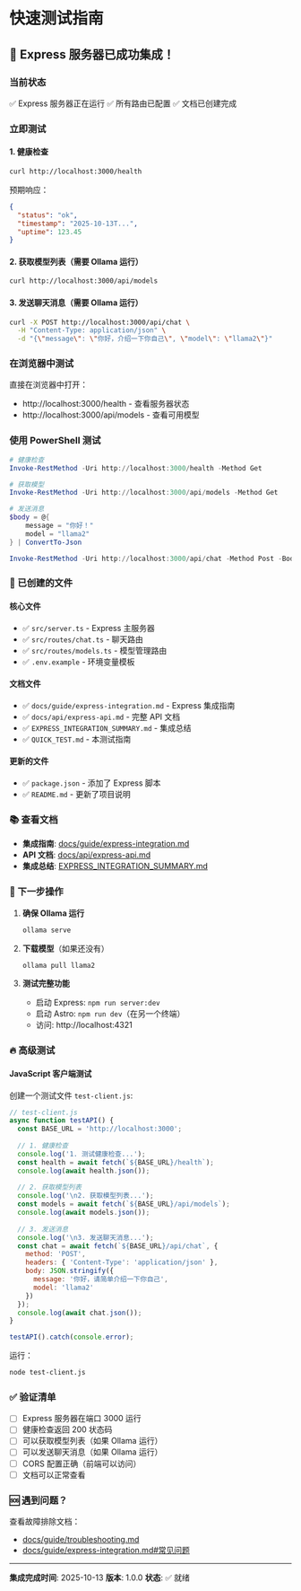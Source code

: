 # 快速测试指南

## 🚀 Express 服务器已成功集成！

### 当前状态
✅ Express 服务器正在运行
✅ 所有路由已配置
✅ 文档已创建完成

### 立即测试

#### 1. 健康检查
```bash
curl http://localhost:3000/health
```

预期响应：
```json
{
  "status": "ok",
  "timestamp": "2025-10-13T...",
  "uptime": 123.45
}
```

#### 2. 获取模型列表（需要 Ollama 运行）
```bash
curl http://localhost:3000/api/models
```

#### 3. 发送聊天消息（需要 Ollama 运行）
```bash
curl -X POST http://localhost:3000/api/chat \
  -H "Content-Type: application/json" \
  -d "{\"message\": \"你好，介绍一下你自己\", \"model\": \"llama2\"}"
```

### 在浏览器中测试

直接在浏览器中打开：
- http://localhost:3000/health - 查看服务器状态
- http://localhost:3000/api/models - 查看可用模型

### 使用 PowerShell 测试

```powershell
# 健康检查
Invoke-RestMethod -Uri http://localhost:3000/health -Method Get

# 获取模型
Invoke-RestMethod -Uri http://localhost:3000/api/models -Method Get

# 发送消息
$body = @{
    message = "你好！"
    model = "llama2"
} | ConvertTo-Json

Invoke-RestMethod -Uri http://localhost:3000/api/chat -Method Post -Body $body -ContentType "application/json"
```

### 📁 已创建的文件

#### 核心文件
- ✅ `src/server.ts` - Express 主服务器
- ✅ `src/routes/chat.ts` - 聊天路由
- ✅ `src/routes/models.ts` - 模型管理路由
- ✅ `.env.example` - 环境变量模板

#### 文档文件
- ✅ `docs/guide/express-integration.md` - Express 集成指南
- ✅ `docs/api/express-api.md` - 完整 API 文档
- ✅ `EXPRESS_INTEGRATION_SUMMARY.md` - 集成总结
- ✅ `QUICK_TEST.md` - 本测试指南

#### 更新的文件
- ✅ `package.json` - 添加了 Express 脚本
- ✅ `README.md` - 更新了项目说明

### 📚 查看文档

- **集成指南**: [docs/guide/express-integration.md](docs/guide/express-integration.md)
- **API 文档**: [docs/api/express-api.md](docs/api/express-api.md)
- **集成总结**: [EXPRESS_INTEGRATION_SUMMARY.md](EXPRESS_INTEGRATION_SUMMARY.md)

### 🎯 下一步操作

1. **确保 Ollama 运行**
   ```bash
   ollama serve
   ```

2. **下载模型**（如果还没有）
   ```bash
   ollama pull llama2
   ```

3. **测试完整功能**
   - 启动 Express: `npm run server:dev`
   - 启动 Astro: `npm run dev`（在另一个终端）
   - 访问: http://localhost:4321

### 🔥 高级测试

#### JavaScript 客户端测试

创建一个测试文件 `test-client.js`:

```javascript
// test-client.js
async function testAPI() {
  const BASE_URL = 'http://localhost:3000';
  
  // 1. 健康检查
  console.log('1. 测试健康检查...');
  const health = await fetch(`${BASE_URL}/health`);
  console.log(await health.json());
  
  // 2. 获取模型列表
  console.log('\n2. 获取模型列表...');
  const models = await fetch(`${BASE_URL}/api/models`);
  console.log(await models.json());
  
  // 3. 发送消息
  console.log('\n3. 发送聊天消息...');
  const chat = await fetch(`${BASE_URL}/api/chat`, {
    method: 'POST',
    headers: { 'Content-Type': 'application/json' },
    body: JSON.stringify({
      message: '你好，请简单介绍一下你自己',
      model: 'llama2'
    })
  });
  console.log(await chat.json());
}

testAPI().catch(console.error);
```

运行：
```bash
node test-client.js
```

### ✅ 验证清单

- [ ] Express 服务器在端口 3000 运行
- [ ] 健康检查返回 200 状态码
- [ ] 可以获取模型列表（如果 Ollama 运行）
- [ ] 可以发送聊天消息（如果 Ollama 运行）
- [ ] CORS 配置正确（前端可以访问）
- [ ] 文档可以正常查看

### 🆘 遇到问题？

查看故障排除文档：
- [docs/guide/troubleshooting.md](docs/guide/troubleshooting.md)
- [docs/guide/express-integration.md#常见问题](docs/guide/express-integration.md#常见问题)

---

**集成完成时间**: 2025-10-13
**版本**: 1.0.0
**状态**: ✅ 就绪
